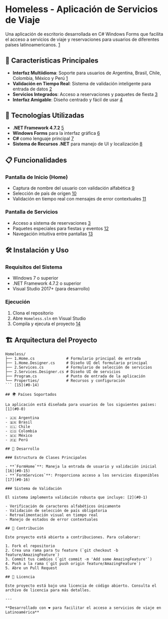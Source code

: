 # Homeless - Aplicación de Servicios de Viaje

Una aplicación de escritorio desarrollada en C# Windows Forms que facilita el acceso a servicios de viaje y reservaciones para usuarios de diferentes países latinoamericanos. [1](#0-0) 

## 🌟 Características Principales

- **Interfaz Multiidioma**: Soporte para usuarios de Argentina, Brasil, Chile, Colombia, México y Perú [1](#0-0) 
- **Validación en Tiempo Real**: Sistema de validación inteligente para entrada de datos [2](#0-1) 
- **Servicios Integrados**: Acceso a reservaciones y paquetes de fiesta [3](#0-2) 
- **Interfaz Amigable**: Diseño centrado y fácil de usar [4](#0-3) 

## 🚀 Tecnologías Utilizadas

- **.NET Framework 4.7.2** [5](#0-4) 
- **Windows Forms** para la interfaz gráfica [6](#0-5) 
- **C#** como lenguaje principal [7](#0-6) 
- **Sistema de Recursos .NET** para manejo de UI y localización [8](#0-7) 

## 📋 Funcionalidades

### Pantalla de Inicio (Home)
- Captura de nombre del usuario con validación alfabética [9](#0-8) 
- Selección de país de origen [10](#0-9) 
- Validación en tiempo real con mensajes de error contextuales [11](#0-10) 

### Pantalla de Servicios
- Acceso a sistema de reservaciones [3](#0-2) 
- Paquetes especiales para fiestas y eventos [12](#0-11) 
- Navegación intuitiva entre pantallas [13](#0-12) 

## 🛠️ Instalación y Uso

### Requisitos del Sistema
- Windows 7 o superior
- .NET Framework 4.7.2 o superior
- Visual Studio 2017+ (para desarrollo)

### Ejecución
1. Clona el repositorio
2. Abre `Homeless.sln` en Visual Studio
3. Compila y ejecuta el proyecto [14](#0-13) 

## 🏗️ Arquitectura del Proyecto

```
Homeless/
├── 1.Home.cs              # Formulario principal de entrada
├── 1.Home.Designer.cs     # Diseño UI del formulario principal  
├── 2.Services.cs          # Formulario de selección de servicios
├── 2.Services.Designer.cs # Diseño UI de servicios
├── Program.cs             # Punto de entrada de la aplicación
└── Properties/            # Recursos y configuración
``` [15](#0-14) 

## 🌍 Países Soportados

La aplicación está diseñada para usuarios de los siguientes países: [1](#0-0) 

- 🇦🇷 Argentina
- 🇧🇷 Brasil  
- 🇨🇱 Chile
- 🇨🇴 Colombia
- 🇲🇽 México
- 🇵🇪 Perú

## 🔧 Desarrollo

### Estructura de Clases Principales

- **`FormHome`**: Maneja la entrada de usuario y validación inicial [16](#0-15) 
- **`FormServices`**: Proporciona acceso a los servicios disponibles [17](#0-16) 

### Sistema de Validación

El sistema implementa validación robusta que incluye: [2](#0-1) 

- Verificación de caracteres alfabéticos únicamente
- Validación de selección de país obligatoria
- Retroalimentación visual en tiempo real
- Manejo de estados de error contextuales

## 📝 Contribución

Este proyecto está abierto a contribuciones. Para colaborar:

1. Fork el repositorio
2. Crea una rama para tu feature (`git checkout -b feature/AmazingFeature`)
3. Commit tus cambios (`git commit -m 'Add some AmazingFeature'`)
4. Push a la rama (`git push origin feature/AmazingFeature`)
5. Abre un Pull Request

## 📄 Licencia

Este proyecto está bajo una licencia de código abierto. Consulta el archivo de licencia para más detalles.

---

**Desarrollado con ❤️ para facilitar el acceso a servicios de viaje en Latinoamérica**

